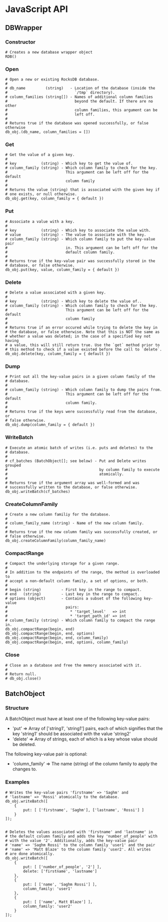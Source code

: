 # JavaScript API

## DBWrapper

### Constructor

    # Creates a new database wrapper object
    RDB()

### Open

    # Open a new or existing RocksDB database.
    #
    # db_name         (string)   - Location of the database (inside the
    #                              `/tmp` directory).
    # column_families (string[]) - Names of additional column families
    #                              beyond the default. If there are no other
    #                              column families, this argument can be
    #                              left off.
    #
    # Returns true if the database was opened successfully, or false otherwise
    db_obj.(db_name, column_families = [])

### Get

    # Get the value of a given key.
    #
    # key           (string) - Which key to get the value of.
    # column_family (string) - Which column family to check for the key.
    #                          This argument can be left off for the default
    #                          column family
    #
    # Returns the value (string) that is associated with the given key if
    # one exists, or null otherwise.
    db_obj.get(key, column_family = { default })

### Put

    # Associate a value with a key.
    #
    # key           (string) - Which key to associate the value with.
    # value         (string) - The value to associate with the key.
    # column_family (string) - Which column family to put the key-value pair
    #                          in. This argument can be left off for the
    #                          default column family.
    #
    # Returns true if the key-value pair was successfully stored in the
    # database, or false otherwise.
    db_obj.put(key, value, column_family = { default })

### Delete

    # Delete a value associated with a given key.
    #
    # key           (string) - Which key to delete the value of..
    # column_family (string) - Which column family to check for the key.
    #                          This argument can be left off for the default
    #                          column family
    #
    # Returns true if an error occured while trying to delete the key in
    # the database, or false otherwise. Note that this is NOT the same as
    # whether a value was deleted; in the case of a specified key not having
    # a value, this will still return true. Use the `get` method prior to
    # this method to check if a value existed before the call to `delete`.
    db_obj.delete(key, column_family = { default })

### Dump

    # Print out all the key-value pairs in a given column family of the
    # database.
    #
    # column_family (string) - Which column family to dump the pairs from.
    #                          This argument can be left off for the default
    #                          column family.
    #
    # Returns true if the keys were successfully read from the database, or
    # false otherwise.
    db_obj.dump(column_family = { default })

### WriteBatch

    # Execute an atomic batch of writes (i.e. puts and deletes) to the
    # database.
    #
    # cf_batches (BatchObject[]; see below) - Put and Delete writes grouped
    #                                         by column family to execute
    #                                         atomically.
    #
    # Returns true if the argument array was well-formed and was
    # successfully written to the database, or false otherwise.
    db_obj.writeBatch(cf_batches)

### CreateColumnFamily

    # Create a new column familiy for the database.
    #
    # column_family_name (string) - Name of the new column family.
    #
    # Returns true if the new column family was successfully created, or
    # false otherwise.
    db_obj.createColumnFamily(column_family_name)

### CompactRange

    # Compact the underlying storage for a given range.
    #
    # In addition to the endpoints of the range, the method is overloaded to
    # accept a non-default column family, a set of options, or both.
    #
    # begin (string)         - First key in the range to compact.
    # end   (string)         - Last key in the range to compact.
    # options (object)       - Contains a subset of the following key-value
    #                          pairs:
    #                            * 'target_level'   => int
    #                            * 'target_path_id' => int
    # column_family (string) - Which column family to compact the range in.
    db_obj.compactRange(begin, end)
    db_obj.compactRange(begin, end, options)
    db_obj.compactRange(begin, end, column_family)
    db_obj.compactRange(begin, end, options, column_family)



### Close

    # Close an a database and free the memory associated with it.
    #
    # Return null.
    # db_obj.close()


## BatchObject

### Structure

A BatchObject must have at least one of the following key-value pairs:

* 'put' => Array of ['string1', 'string1'] pairs, each of which signifies that
the key 'string1' should be associated with the value 'string2'
* 'delete' => Array of strings, each of which is a key whose value should be
deleted.

The following key-value pair is optional:

* 'column_family' => The name (string) of the column family to apply the
changes to.

### Examples

    # Writes the key-value pairs 'firstname' => 'Saghm' and
    # 'lastname' => 'Rossi' atomically to the database.
    db_obj.writeBatch([
        {
            put: [ ['firstname', 'Saghm'], ['lastname', 'Rossi'] ]
        }
    ]);


    # Deletes the values associated with 'firstname' and 'lastname' in
    # the default column family and adds the key 'number_of_people' with
    # with the value '2'. Additionally, adds the key-value pair
    # 'name' => 'Saghm Rossi' to the column family 'user1' and the pair
    # 'name' => 'Matt Blaze' to the column family 'user2'. All writes
    # are done atomically.
    db_obj.writeBatch([
        {
            put: [ ['number_of_people', '2'] ],
            delete: ['firstname', 'lastname']
        },
        {
            put: [ ['name', 'Saghm Rossi'] ],
            column_family: 'user1'
        },
        {
            put: [ ['name', Matt Blaze'] ],
            column_family: 'user2'
        }
    ]);
